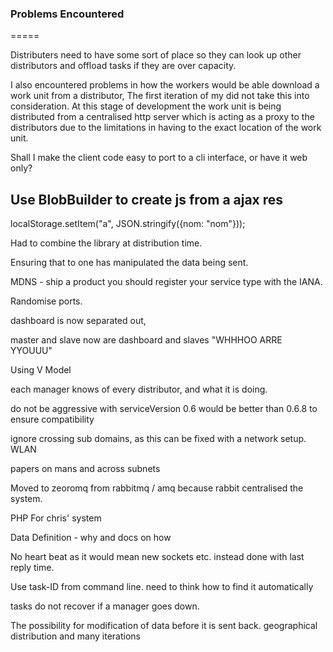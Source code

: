 ### Problems Encountered
=====

Distributers need to have some sort of place so they can look up other distributors and offload tasks if they are over capacity.

I also encountered problems in how the workers would be able download a work unit from a distributor, The first iteration of my did not take this into consideration. At this stage of development the work unit is being distributed from a centralised http server which is acting as a proxy to the distributors due to the limitations in having to the exact location of the work unit.

Shall I make the client code easy to port to a cli interface, or have it web only?

## Use BlobBuilder to create js from a ajax res

localStorage.setItem("a", JSON.stringify({nom: "nom"}));

Had to combine the library at distribution time.

Ensuring that to one has manipulated the data being sent.

MDNS - ship a product you should register your service type with the IANA.

Randomise ports.

dashboard is now separated out, 

master and slave now are dashboard and slaves "WHHHOO ARRE YYOUUU"

Using V Model

each manager knows of every distributor, and what it is doing.

do not be aggressive with serviceVersion 0.6 would be better than 0.6.8 to ensure compatibility

ignore crossing sub domains, as this can be fixed with a network setup. WLAN

papers on mans and across subnets

Moved to zeoromq from rabbitmq / amq because rabbit centralised the system.

PHP For chris' system

Data Definition - why and docs on how

No heart beat as it would mean new sockets etc. instead done with last reply time.

Use task-ID from command line. need to think how to find it automatically

tasks do not recover if a manager goes down.

The possibility for modification of data before it is sent back. geographical distribution and many iterations